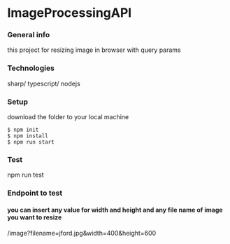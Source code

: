 # ImageProcessingAPI

### General info
this project for resizing image in browser with query params

### Technologies
sharp/ typescript/ nodejs

### Setup
download the folder to your local machine
```
$ npm init
$ npm install
$ npm run start
```

### Test
npm run test

### Endpoint to test
#### you can insert any value for width and height and any file name of image you want to resize
/image?filename=jford.jpg&width=400&height=600



